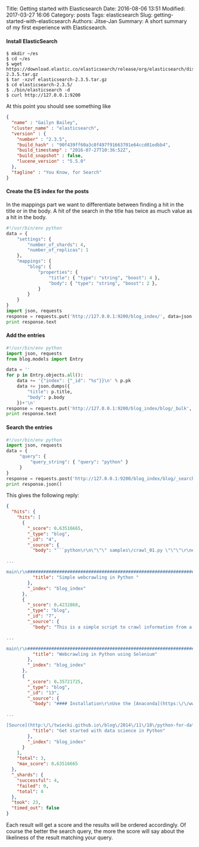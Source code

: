 Title: Getting started with Elasticsearch
Date: 2016-08-06 13:51
Modified: 2017-03-27 16:06
Category: posts
Tags: elasticsearch
Slug: getting-started-with-elasticsearch
Authors: Jitse-Jan
Summary: A short summary of my first experience with Elasticsearch.

#### Install ElasticSearch
``` shell
$ mkdir ~/es
$ cd ~/es
$ wget https://download.elastic.co/elasticsearch/release/org/elasticsearch/distribution/tar/elasticsearch/2.3.5/elasticsearch-2.3.5.tar.gz
$ tar -xzvf elasticsearch-2.3.5.tar.gz
$ cd elasticsearch-2.3.5/
$ ./bin/elasticsearch -d
$ curl http://127.0.0.1:9200
```
At this point you should see something like
``` json
{
  "name" : "Gailyn Bailey",
  "cluster_name" : "elasticsearch",
  "version" : {
    "number" : "2.3.5",
    "build_hash" : "90f439ff60a3c0f497f91663701e64ccd01edbb4",
    "build_timestamp" : "2016-07-27T10:36:52Z",
    "build_snapshot" : false,
    "lucene_version" : "5.5.0"
  },
  "tagline" : "You Know, for Search"
}
```

#### Create the ES index for the posts
In the mappings part we want to differentiate between finding a hit in the title or in the body. A hit of the search in the title has twice as much value as a hit in the body.
``` python
#!/usr/bin/env python
data = {
    "settings": {
        "number_of_shards": 4,
        "number_of_replicas": 1
    },
    "mappings": {
        "blog": {
            "properties": {
                "title": { "type": "string", "boost": 4 },
                "body": { "type": "string", "boost": 2 },
            }
        }
    }
}
import json, requests
response = requests.put('http://127.0.0.1:9200/blog_index/', data=json.dumps(data))
print response.text
```
#### Add the entries
``` python
#!/usr/bin/env python
import json, requests
from blog.models import Entry

data = ''
for p in Entry.objects.all():
    data += '{"index": {"_id": "%s"}}\n' % p.pk
    data += json.dumps({
        "title": p.title,
        "body": p.body
    })+'\n'
response = requests.put('http://127.0.0.1:9200/blog_index/blog/_bulk', data=data)
print response.text
```
#### Search the entries
``` python
#!/usr/bin/env python
import json, requests
data = {
     "query": {
         "query_string": { "query": "python" }
     }
}
response = requests.post('http://127.0.0.1:9200/blog_index/blog/_search', data=json.dumps(data))
print response.json()
```
This gives the following reply:
``` json
{
  "hits": {
    "hits": [
      {
        "_score": 0.63516665,
        "_type": "blog",
        "_id": "4",
        "_source": {
          "body": "```python\r\n\"\"\" samples\/crawl_01.py \"\"\"\r\n################################################################################\r\n# Application:      WebParser example 01\r\n# File:             samples\/crawl_01.py\r\n# Goal:\r\n# Input:\r\n# Output:\r\n# Example:\r\n#\r\n# History:          2016-06-27 - JJ     Creation of the file\r\n#

...

main\r\n################################################################################\r\nif __name__ == \"__main__\":\r\n    main()\r\n```",
          "title": "Simple webcrawling in Python "
        },
        "_index": "blog_index"
      },
      {
        "_score": 0.4232868,
        "_type": "blog",
        "_id": "7",
        "_source": {
          "body": "This is a simple script to crawl information from a website when the content is dynamically loaded.\r\n```\r\n\"\"\" samples\/crawl_02.py \"\"\"\r\n################################################################################\r\n# Application:      WebParser example 02\r\n# File:             samples\/crawl_01.py\r\n# Goal:             Retrieve content when JavaScript is used in page\r\n# Input:\r\n# Output:\r\n# Example:\r\n#\r\n# History:          2016-06-27 - JJ     Creation of the file\r\n

...

main\r\n################################################################################\r\nif __name__ == \"__main__\":\r\n    main()\r\n```",
          "title": "Webcrawling in Python using Selenium"
        },
        "_index": "blog_index"
      },
      {
        "_score": 0.35721725,
        "_type": "blog",
        "_id": "13",
        "_source": {
          "body": "#### Installation\r\nUse the [Anaconda](https:\/\/www.continuum.io\/downloads \"Anaconda\") package. It will make starting with Data Science way easier, since almost all necessary packages are included and you can start right away.\r\n

...

[Source](http:\/\/twiecki.github.io\/blog\/2014\/11\/18\/python-for-data-science\/ \"Twiecki@Github\")",
          "title": "Get started with data science in Python"
        },
        "_index": "blog_index"
      }
    ],
    "total": 3,
    "max_score": 0.63516665
  },
  "_shards": {
    "successful": 4,
    "failed": 0,
    "total": 4
  },
  "took": 23,
  "timed_out": false
}
```
Each result will get a score and the results will be ordered accordingly. Of course the better the search query, the more the score will say about the likeliness of the result matching your query.